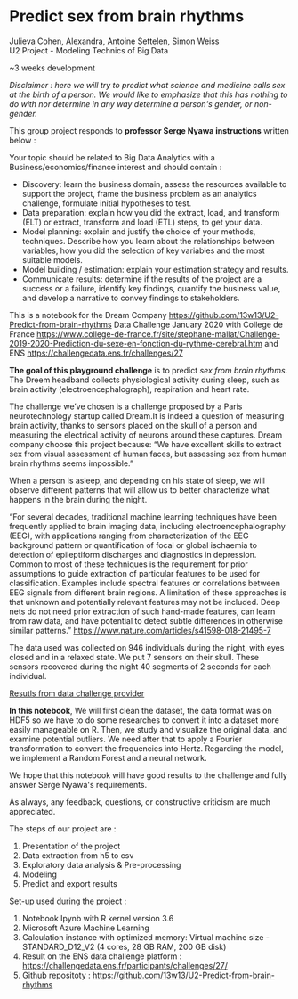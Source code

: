 # Predict sex from brain rhythms   
Julieva Cohen, Alexandra, Antoine Settelen, Simon Weiss   
U2 Project - Modeling Technics of Big Data     

~3 weeks development      

*Disclaimer : 
here we will try to predict what science and medicine calls sex at the birth of a person. 
We would like to emphasize that this has nothing to do with nor determine in any way determine a person's gender, or non-gender.*

This group project responds to **professor Serge Nyawa instructions** written below :

Your topic should be related to Big Data Analytics with a Business/economics/finance interest and should contain :
- Discovery: learn the business domain, assess the resources available to support the project, frame the business problem as an analytics challenge, formulate initial hypotheses to test.
- Data preparation: explain how you did the extract, load, and transform (ELT) or extract, transform and load (ETL) steps, to get your data.
- Model planning: explain and justify the choice of your methods, techniques. Describe how you learn about the relationships between variables, how you did the selection of key variables and the most suitable models.
- Model building / estimation: explain your estimation strategy and results.
- Communicate results: determine if the results of the project are a success or a failure, identify key findings, quantify the business value, and develop a narrative to convey findings to stakeholders.



This is a notebook for the Dream Company https://github.com/13w13/U2-Predict-from-brain-rhythms 
Data Challenge January 2020 with College de France https://www.college-de-france.fr/site/stephane-mallat/Challenge-2019-2020-Prediction-du-sexe-en-fonction-du-rythme-cerebral.htm and ENS https://challengedata.ens.fr/challenges/27


**The goal of this playground challenge** is to predict *sex from brain rhythms*. The Dreem headband collects physiological activity during sleep, such as brain activity (electroencephalograph), respiration and heart rate. 




The challenge we’ve chosen is a challenge proposed by a Paris neurotechnology startup called Dream.It is indeed a question of measuring brain activity, thanks to sensors placed on the skull of a person and measuring the electrical activity of neurons around these captures. Dream company choose this project because: “We have excellent skills to extract sex from visual assessment of human faces, but assessing sex from human brain rhythms seems impossible.” 

When a person is asleep, and depending on his state of sleep, we will observe different patterns that will allow us to better characterize what happens in the brain during the night.

“For several decades, traditional machine learning techniques have been frequently applied to brain imaging data, including electroencephalography (EEG), with applications ranging from characterization of the EEG background pattern or quantification of focal or global ischaemia to detection of epileptiform discharges and diagnostics in depression. Common to most of these techniques is the requirement for prior assumptions to guide extraction of particular features to be used for classification. Examples include spectral features or correlations between EEG signals from different brain regions. A limitation of these approaches is that unknown and potentially relevant features may not be included. Deep nets do not need prior extraction of such hand-made features, can learn from raw data, and have potential to detect subtle differences in otherwise similar patterns.” https://www.nature.com/articles/s41598-018-21495-7





The data used was collected on 946 individuals during the night, with eyes closed and in a relaxed state. We put 7 sensors on their skull. These sensors recovered during the night 40 segments of 2 seconds for each individual.


[Resutls from data challenge provider](https://drive.google.com/file/d/1xJSdfClttPQS3GFheoHWqfwqo9Wi5DMK/view?usp=sharing)


**In this notebook**, 
We will first clean the dataset, the data format was on HDF5 so we have to do some researches to convert it into a dataset more easily manageable on R. Then, we study and visualize the original data, and examine potential outliers. We need after that to apply a Fourier transformation to convert the frequencies into Hertz. Regarding the model, we implement a Random Forest and a neural network.






We hope that this notebook will have good results to the challenge and  fully answer Serge Nyawa's requirements.


As always, any feedback, questions, or constructive criticism are much appreciated.






The steps of our project are :
1. Presentation of the project
2. Data extraction from h5 to csv
3. Exploratory data analysis & Pre-processing
4. Modeling
5. Predict and export results

Set-up used during the project : 

1. Notebook Ipynb with R kernel version 3.6
2. Microsoft Azure Machine Learning
3. Calculation instance with optimized memory: Virtual machine size - STANDARD_D12_V2 (4 cores, 28 GB RAM, 200 GB disk)
4. Result on the ENS data challenge platform : https://challengedata.ens.fr/participants/challenges/27/
5. Github repositoty : https://github.com/13w13/U2-Predict-from-brain-rhythms


